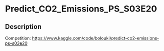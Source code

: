 # Predict_CO2_Emissions_PS_S03E20

## Description

Competition: https://www.kaggle.com/code/bolouki/predict-co2-emissions-ps-s03e20